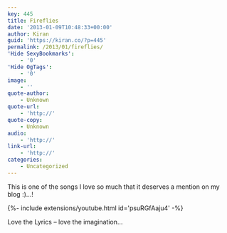 ```yaml
---
key: 445
title: Fireflies
date: '2013-01-09T10:48:33+00:00'
author: Kiran
guid: 'https://kiran.co/?p=445'
permalink: /2013/01/fireflies/
'Hide SexyBookmarks':
    - '0'
'Hide OgTags':
    - '0'
image:
    - ''
quote-author:
    - Unknown
quote-url:
    - 'http://'
quote-copy:
    - Unknown
audio:
    - 'http://'
link-url:
    - 'http://'
categories:
    - Uncategorized
---
```


This is one of the songs I love so much that it deserves a mention on my blog :)…!

<div>{%- include extensions/youtube.html id='psuRGfAaju4' -%}</div>

Love the Lyrics – love the imagination…